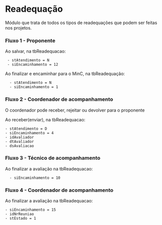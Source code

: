# Readequação

M&oacute;dulo que trata de todos os tipos de readequações que podem ser feitas nos
projetos.


### Fluxo 1 - Proponente
   Ao salvar, na tbReadequacao:

     - stAtendimento = N
     - siEncaminhamento = 12
   Ao finalizar e encaminhar para o MinC, na tbReadequação:

      - stAtendimento = N
      - siEncaminhamento = 1

### Fluxo 2 - Coordenador de acompanhamento

  O coordenador pode receber, rejeitar ou devolver para o proponente

  Ao receber(enviar), na tbReadequacao:

    - stAtendimento = D
    - siEncaminhamento = 4
    - idAvaliador
    - dtAvaliador
    - dsAvaliacao

### Fluxo 3 - T&eacute;cnico de acompanhamento

  Ao finalizar a avaliação na tbReadequacao:

      - siEncaminhamento = 10

### Fluxo 4 - Coordenador de acompanhamento

  Ao finalizar a avaliação na tbReadequacao:

    - siEncaminhamento = 15
    - idNrReuniao
    - stEstado = 1
